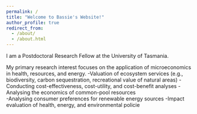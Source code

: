 ```yaml
---
permalink: /
title: "Welcome to Bassie's Website!"
author_profile: true
redirect_from: 
  - /about/
  - /about.html
---
```


I am a Postdoctoral Research Fellow at the University of Tasmania. 

My primary research interest focuses on the application of microeconomics in health, resources, and energy.
  -Valuation of ecosystem services (e.g., biodiversity, carbon sequestration, recreational value of natural areas) 
  -Conducting cost-effectiveness, cost-utility, and cost-benefit analyses 
  -Analysing the economics of common-pool resources  
  -Analysing consumer preferences for renewable energy sources 
  -Impact evaluation of  health, energy, and environmental policie
